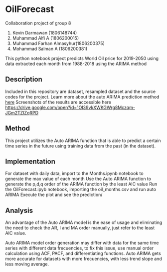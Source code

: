 # OilForecast

Collaboration project of group 8

 1. Kevin Darmawan (1806148744)  
 2. Muhammad Alfi A (1806200015)  
 3. Muhammad 
Farhan Almasyhur(1806200375)  
 4. Mohammad Salman A (1806200381)

This python notebook project predicts World Oil price for 2019-2050 using data extracted each month from 1988-2018 using the ARIMA method

## Description
Included in this repository are dataset, resampled dataset and the source codes for the project.
Learn more about the auto ARIMA prediction method [here](https://github.com/kevindar/OilForecast/raw/master/Oil%20Prediction.ppt)
Screenshots of the results are accessible here
https://drive.google.com/open?id=1OI39vkXWKGWrg8Mczqm-JGm2TZIZqRPD

## Method
This project utilizes the Auto ARIMA function that is able to predict a certain time series in the future using training data from the past (in the dataset). 

## Implementation
For dataset with daily data, import to the Months.ipynb notebook to generate the max value of each month
Use the Auto ARIMA function to generate the p,d,q order of the ARIMA function by the least AIC value
Run the OilForecast.ipyb notebook, importing the oil_months.csv and run auto ARIMA
Execute the plot and see the prediction/


## Analysis
An advantage of the Auto ARIMA model is the ease of usage and eliminating the need to check the AR, I and MA order manually, just refer to the least AIC value.

Auto ARIMA model order generation may differ with data for the same time series with different data frecuencies, to fix this issue, use manual order calculation using ACF, PACF, and differentiating functions. Auto ARIMA gets more accurate for datasets with more frecuencies, with less trend slope and less moving average.
